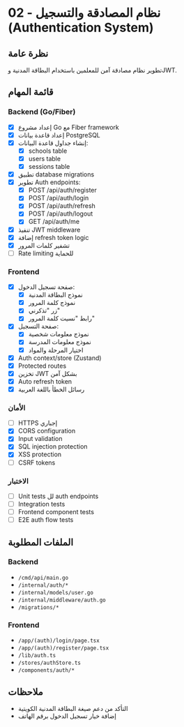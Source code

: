 # 02 - نظام المصادقة والتسجيل (Authentication System)

## نظرة عامة
تطوير نظام مصادقة آمن للمعلمين باستخدام البطاقة المدنية وJWT.

## قائمة المهام

### Backend (Go/Fiber)
- [x] إعداد مشروع Go مع Fiber framework
- [x] إعداد قاعدة بيانات PostgreSQL
- [x] إنشاء جداول قاعدة البيانات:
  - [x] schools table
  - [x] users table
  - [x] sessions table
- [x] تطبيق database migrations
- [x] تطوير Auth endpoints:
  - [x] POST /api/auth/register
  - [x] POST /api/auth/login
  - [x] POST /api/auth/refresh
  - [x] POST /api/auth/logout
  - [x] GET /api/auth/me
- [x] تنفيذ JWT middleware
- [x] إضافة refresh token logic
- [x] تشفير كلمات المرور
- [ ] Rate limiting للحماية

### Frontend
- [x] صفحة تسجيل الدخول:
  - [x] نموذج البطاقة المدنية
  - [x] نموذج كلمة المرور
  - [x] زر "تذكرني"
  - [x] رابط "نسيت كلمة المرور"
- [x] صفحة التسجيل:
  - [x] نموذج معلومات شخصية
  - [x] نموذج معلومات المدرسة
  - [x] اختيار المرحلة والمواد
- [x] Auth context/store (Zustand)
- [x] Protected routes
- [x] تخزين JWT بشكل آمن
- [x] Auto refresh token
- [x] رسائل الخطأ باللغة العربية

### الأمان
- [ ] HTTPS إجباري
- [x] CORS configuration
- [x] Input validation
- [x] SQL injection protection
- [x] XSS protection
- [ ] CSRF tokens

### الاختبار
- [ ] Unit tests لل auth endpoints
- [ ] Integration tests
- [ ] Frontend component tests
- [ ] E2E auth flow tests

## الملفات المطلوبة
### Backend
- `/cmd/api/main.go`
- `/internal/auth/*`
- `/internal/models/user.go`
- `/internal/middleware/auth.go`
- `/migrations/*`

### Frontend
- `/app/(auth)/login/page.tsx`
- `/app/(auth)/register/page.tsx`
- `/lib/auth.ts`
- `/stores/authStore.ts`
- `/components/auth/*`

## ملاحظات
- التأكد من دعم صيغة البطاقة المدنية الكويتية
- إضافة خيار تسجيل الدخول برقم الهاتف
